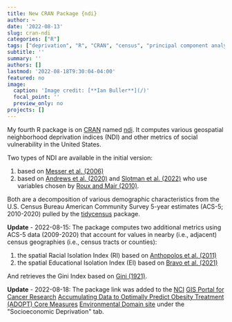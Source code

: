 ```yaml
---
title: New CRAN Package {ndi}
author: ~
date: '2022-08-13'
slug: cran-ndi
categories: ["R"]
tags: ["deprivation", "R", "CRAN", "census", "principal component analysis", "socio-economic indicators"]
subtitle: ''
summary: ''
authors: []
lastmod: '2022-08-18T9:30:04-04:00'
featured: no
image: 
  caption: 'Image credit: [**Ian Buller**](/)'
  focal_point: ''
  preview_only: no
projects: []
---
```


My fourth R package is on [CRAN](https://cran.r-project.org/) named [ndi](https://CRAN.R-project.org/package=ndi). It computes various geospatial neighborhood deprivation indices (NDI) and other metrics of social vulnerability in the United States. 

Two types of NDI are available in the initial version: 

1. based on [Messer et al. (2006)](https://doi.org/10.1007/s11524-006-9094-x)
2. based on [Andrews et al. (2020)](https://doi.org/10.1080/17445647.2020.1750066) and [Slotman et al. (2022)](https://doi.org/10.1016/j.dib.2022.108002) who use variables chosen by [Roux and Mair (2010)](https://doi.org/10.1111/j.1749-6632.2009.05333.x). 

Both are a decomposition of various demographic characteristics from the U.S. Census Bureau American Community Survey 5-year estimates (ACS-5; 2010-2020) pulled by the [tidycensus](https://CRAN.R-project.org/package=tidycensus) package.

**Update** - 2022-08-15: The package computes two additional metrics using ACS-5 data (2009-2020) that account for values in nearby (i.e., adjacent) census geographies (i.e., census tracts or counties): 

1. the spatial Racial Isolation Index (RI) based on [Anthopolos et al. (2011)](https://www.doi.org/10.1016/j.sste.2011.06.002)
2. the spatial Educational Isolation Index (EI) based on [Bravo et al. (2021)](https://www.doi.org/10.3390/ijerph18179384)

And retrieves the Gini Index based on [Gini (1921)](https://www.doi.org/10.2307/2223319).

**Update** - 2022-08-18: The package link was added to the [NCI](https://www.cancer.gov/) [GIS Portal for Cancer Research](https://gis.cancer.gov/) [Accumulating Data to Optimally Predict Obesity Treatment (ADOPT) Core Measures](https://www.nhlbi.nih.gov/science/adopt) [Environmental Domain site](https://gis.cancer.gov/research/adopt.html) under the "Socioeconomic Deprivation" tab.
